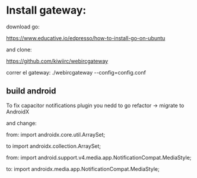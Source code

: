 # Install gateway:

download go:

https://www.educative.io/edpresso/how-to-install-go-on-ubuntu

and clone:

https://github.com/kiwiirc/webircgateway

correr el gateway:
./webircgateway --config=config.conf

## build android

To fix capacitor notifications plugin you nedd to go refactor -> migrate to AndroidX

and change:

from:
import androidx.core.util.ArraySet;

to
import androidx.collection.ArraySet;

from:
import android.support.v4.media.app.NotificationCompat.MediaStyle;

to:
import androidx.media.app.NotificationCompat.MediaStyle;

